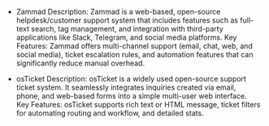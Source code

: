 - Zammad
Description: Zammad is a web-based, open-source helpdesk/customer support system that includes features such as full-text search, tag management, and integration with third-party applications like Slack, Telegram, and social media platforms.
Key Features: Zammad offers multi-channel support (email, chat, web, and social media), ticket escalation rules, and automation features that can significantly reduce manual overhead.

- osTicket
Description: osTicket is a widely used open-source support ticket system. It seamlessly integrates inquiries created via email, phone, and web-based forms into a simple multi-user web interface.
Key Features: osTicket supports rich text or HTML message, ticket filters for automating routing and workflow, and detailed stats.
